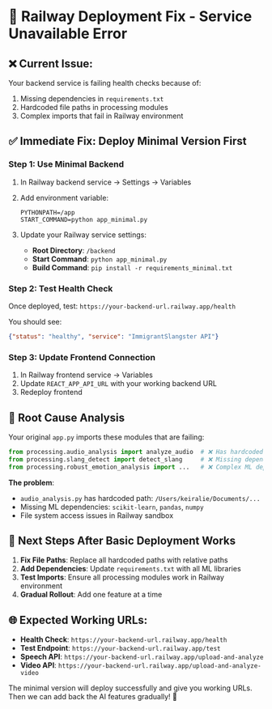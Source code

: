 # 🚨 Railway Deployment Fix - Service Unavailable Error

## ❌ **Current Issue**: 
Your backend service is failing health checks because of:
1. Missing dependencies in `requirements.txt`
2. Hardcoded file paths in processing modules
3. Complex imports that fail in Railway environment

## ✅ **Immediate Fix**: Deploy Minimal Version First

### **Step 1: Use Minimal Backend**
1. In Railway backend service → Settings → Variables
2. Add environment variable:
   ```
   PYTHONPATH=/app
   START_COMMAND=python app_minimal.py
   ```

3. Update your Railway service settings:
   - **Root Directory**: `/backend` 
   - **Start Command**: `python app_minimal.py`
   - **Build Command**: `pip install -r requirements_minimal.txt`

### **Step 2: Test Health Check**
Once deployed, test: `https://your-backend-url.railway.app/health`

You should see:
```json
{"status": "healthy", "service": "ImmigrantSlangster API"}
```

### **Step 3: Update Frontend Connection**
1. In Railway frontend service → Variables
2. Update `REACT_APP_API_URL` with your working backend URL
3. Redeploy frontend

## 🔧 **Root Cause Analysis**

Your original `app.py` imports these modules that are failing:
```python
from processing.audio_analysis import analyze_audio  # ❌ Has hardcoded paths
from processing.slang_detect import detect_slang     # ❌ Missing dependencies
from processing.robust_emotion_analysis import ...   # ❌ Complex ML dependencies
```

**The problem**: 
- `audio_analysis.py` has hardcoded path: `/Users/keiralie/Documents/...`
- Missing ML dependencies: `scikit-learn`, `pandas`, `numpy`
- File system access issues in Railway sandbox

## 🎯 **Next Steps After Basic Deployment Works**

1. **Fix File Paths**: Replace all hardcoded paths with relative paths
2. **Add Dependencies**: Update `requirements.txt` with all ML libraries
3. **Test Imports**: Ensure all processing modules work in Railway environment
4. **Gradual Rollout**: Add one feature at a time

## 🌐 **Expected Working URLs**:
- **Health Check**: `https://your-backend-url.railway.app/health`
- **Test Endpoint**: `https://your-backend-url.railway.app/test`
- **Speech API**: `https://your-backend-url.railway.app/upload-and-analyze`
- **Video API**: `https://your-backend-url.railway.app/upload-and-analyze-video`

The minimal version will deploy successfully and give you working URLs. Then we can add back the AI features gradually! 🚀
